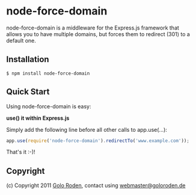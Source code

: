 # node-force-domain

node-force-domain is a middleware for the Express.js framework that allows you to have multiple domains, but forces them to redirect (301) to a default one.

## Installation

    $ npm install node-force-domain

## Quick Start

Using node-force-domain is easy:

**use() it within Express.js**

Simply add the following line before all other calls to app.use(...):

```javascript
app.use(require('node-force-domain').redirectTo('www.example.com'));
```

That's it :-)!

## Copyright

(c) Copyright 2011 [Golo Roden](http://www.goloroden.de), contact using webmaster@goloroden.de
